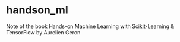 # handson_ml
Note of the book Hands-on Machine Learning with Scikit-Learning &amp; TensorFlow by Aurelien Geron
